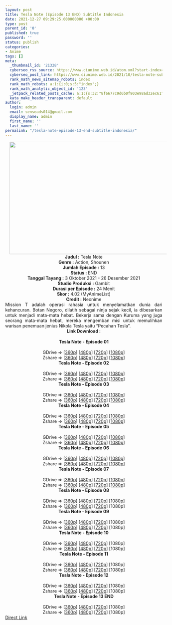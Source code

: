 ```yaml
---
layout: post
title: Tesla Note (Episode 13 END) Subtitle Indonesia
date: 2021-12-27 09:29:25.000000000 +00:00
type: post
parent_id: '0'
published: true
password: ''
status: publish
categories:
- Anime
tags: []
meta:
  _thumbnail_id: '21328'
  cyberseo_rss_source: https://www.ciunime.web.id/atom.xml?start-index=1
  cyberseo_post_link: https://www.ciunime.web.id/2021/10/tesla-note-subtitle-indonesia.html
  rank_math_news_sitemap_robots: index
  rank_math_robots: a:1:{i:0;s:5:"index";}
  rank_math_analytic_object_id: '123'
  _jetpack_related_posts_cache: a:1:{s:32:"8f6677c9d6b0f903e98ad32ec61f8deb";a:2:{s:7:"expires";i:1657920518;s:7:"payload";a:0:{}}}
  kata_make_header_transparent: default
author:
  login: admin
  email: senseads014@gmail.com
  display_name: admin
  first_name: ''
  last_name: ''
permalink: "/tesla-note-episode-13-end-subtitle-indonesia/"
---
```

<div class="separator" style="clear: both; text-align: center;"><a href="https://blogger.googleusercontent.com/img/a/AVvXsEgG-IAa7CCk-5ybZlpiYWQnCQQuvAXo9Wk82Otf4bhDrsQK8gj2Z0iSwPK_UNNumf4L532YHgmmDzg-0AFd703XUEGNqAFQsYMW5VXKd9c1B6OARjTsv2aSBoYzqVvlE-5BdOT2nV7pABTHomsGE61R4BYhdQ5ydrNPFLjt9xwa6ucGhAqXTj7lI4Aq=s1280" style="margin-left: 1em; margin-right: 1em;"><img border="0" data-original-height="720" data-original-width="1280" height="360" src="{{ site.baseurl }}/assets/2021/12/AVvXsEgG-IAa7CCk-5ybZlpiYWQnCQQuvAXo9Wk82Otf4bhDrsQK8gj2Z0iSwPK_UNNumf4L532YHgmmDzg-0AFd703XUEGNqAFQsYMW5VXKd9c1B6OARjTsv2aSBoYzqVvlE-5BdOT2nV7pABTHomsGE61R4BYhdQ5ydrNPFLjt9xwa6ucGhAqXTj7lI4Aq=w640-h360" width="640" /></a></div>
<div class="separator" style="clear: both; text-align: center;"></div>
<div style="text-align: center;"><b>Judul</b><b><b> </b>:</b> Tesla Note</div>
<div style="text-align: center;"><b><b>Genre :</b></b> Action, Shounen</div>
<div style="text-align: center;"><b>Jumlah Episode :</b> 13<br /><b>Status :&nbsp;</b>END<br /><b>Tanggal Tayang :</b> 3 Oktober&nbsp;2021 - 26 Desember 2021<br /><b>Studio Produksi :</b>&nbsp;Gambit<br /><b>Durasi per Episode :</b> 24 Menit</div>
<div style="text-align: center;"><b>Skor :</b> 4.02 (MyAnimeList)</div>
<div style="text-align: center;"><b>Credit :</b>&nbsp;Neonime</div>
<div style="text-align: center;"></div>
<div style="text-align: justify;">Mission T adalah operasi rahasia untuk menyelamatkan dunia dari kehancuran. Botan Negoro, dilatih sebagai ninja sejak kecil, ia dibesarkan untuk menjadi mata-mata hebat. Bekerja sama dengan Kuruma yang juga seorang mata-mata hebat, mereka mengemban misi untuk memulihkan warisan penemuan jenius Nikola Tesla yaitu “Pecahan Tesla”.</div>
<div style="text-align: justify;"></div>
<div style="text-align: justify;"></div>
<div style="text-align: center;">
<div style="text-align: center;">
<div style="text-align: left;">
<div style="text-align: center;"><b>Link Download :</b></div>
<div style="text-align: center;"><b><br /></b></div>
<div style="text-align: center;"><span style="text-align: left;"><b>Tesla Note&nbsp;</b></span><b>- Episode 01</b></div>
<div style="text-align: center;"><b><br /></b></div>
<div style="text-align: center;">GDrive =&gt; [<a href="https://acefile.co/f/56952069/tn-1-360p-samehadaku-care-mp4" target="_blank" rel="noopener">360p</a>] [<a href="https://acefile.co/f/56952077/tn-1-480p-samehadaku-care-mp4" target="_blank" rel="noopener">480p</a>] [<a href="https://acefile.co/f/56952083/tn-1-mp4hd-samehadaku-care-mp4" target="_blank" rel="noopener">720p</a>] [<a href="https://acefile.co/f/56952539/tn-1-fullhd-samehadaku-care-mp4" target="_blank" rel="noopener">1080p</a>]</div>
<div style="text-align: center;">Zshare =&gt; [<a href="https://www119.zippyshare.com/v/iBnB65ur/file.html" target="_blank" rel="noopener">360p</a>] [<a href="https://www119.zippyshare.com/v/4atqsMrz/file.html" target="_blank" rel="noopener">480p</a>] [<a href="https://www119.zippyshare.com/v/kCNGgd8E/file.html" target="_blank" rel="noopener">720p</a>] [<a href="https://www75.zippyshare.com/v/AAkzMo5X/file.html" target="_blank" rel="noopener">1080p</a>]</div>
<div style="text-align: center;"></div>
<div style="text-align: center;">
<div><span style="text-align: left;"><b>Tesla Note&nbsp;</b></span><b>- Episode 02</b></div>
<div><b><br /></b></div>
<div>GDrive =&gt; [<a href="https://acefile.co/f/57258888/tn-2-360p-samehadaku-care-mp4" target="_blank" rel="noopener">360p</a>] [<a href="https://acefile.co/f/57258892/tn-2-480p-samehadaku-care-mp4" target="_blank" rel="noopener">480p</a>] [<a href="https://acefile.co/f/57258989/tn-2-mp4hd-samehadaku-care-mp4" target="_blank" rel="noopener">720p</a>] [<a href="https://acefile.co/f/57260478/tn-2-fullhd-samehadaku-care-mp4" target="_blank" rel="noopener">1080p</a>]</div>
<div>Zshare =&gt; [<a href="https://www11.zippyshare.com/v/t7H1mmhT/file.html" target="_blank" rel="noopener">360p</a>] [<a href="https://www11.zippyshare.com/v/XhCNZ560/file.html" target="_blank" rel="noopener">480p</a>] [<a href="https://www3.zippyshare.com/v/htx40Kd8/file.html" target="_blank" rel="noopener">720p</a>] [<a href="https://www.mirrored.to/files/1UZJ4NZC/TN-2-FULLHD-SAMEHADAKU.CARE.mp4_links" target="_blank" rel="noopener">1080p</a>]</div>
<div></div>
<div>
<div><span style="text-align: left;"><b>Tesla Note&nbsp;</b></span><b>- Episode 03</b></div>
<div><b><br /></b></div>
<div>GDrive =&gt; [<a href="https://acefile.co/f/57863573/tn-3-360p-samehadaku-care-mp4" target="_blank" rel="noopener">360p</a>] [<a href="https://acefile.co/f/57863581/tn-3-480p-samehadaku-care-mp4" target="_blank" rel="noopener">480p</a>] [<a href="https://acefile.co/f/57863599/tn-3-mp4hd-samehadaku-care-mp4" target="_blank" rel="noopener">720p</a>] [<a href="https://acefile.co/f/57863880/tn-3-fullhd-samehadaku-care-mp4" target="_blank" rel="noopener">1080p</a>]</div>
<div>Zshare =&gt; [<a href="https://www66.zippyshare.com/v/lvZgYEil/file.html" target="_blank" rel="noopener">360p</a>] [<a href="https://www66.zippyshare.com/v/Pn9BSc0p/file.html" target="_blank" rel="noopener">480p</a>] [<a href="https://www66.zippyshare.com/v/gGnogQcX/file.html" target="_blank" rel="noopener">720p</a>] [<a href="https://www57.zippyshare.com/v/yqoQFUal/file.html" target="_blank" rel="noopener">1080p</a>]</div>
</div>
<div></div>
<div>
<div><span style="text-align: left;"><b>Tesla Note&nbsp;</b></span><b>- Episode 04</b></div>
<div><b><br /></b></div>
<div>GDrive =&gt; [<a href="https://acefile.co/f/58377172/tn-4-360p-samehadaku-care-mp4" target="_blank" rel="noopener">360p</a>] [<a href="https://acefile.co/f/58377174/tn-4-480p-samehadaku-care-mp4" target="_blank" rel="noopener">480p</a>] [<a href="https://acefile.co/f/58377488/tn-4-mp4hd-samehadaku-care-mp4" target="_blank" rel="noopener">720p</a>] [<a href="https://acefile.co/f/58377730/tn-4-fullhd-samehadaku-care-mp4" target="_blank" rel="noopener">1080p</a>]</div>
<div>Zshare =&gt; [<a href="https://www83.zippyshare.com/v/Y4G0ua7U/file.html" target="_blank" rel="noopener">360p</a>] [<a href="https://www83.zippyshare.com/v/2HuZxYgj/file.html" target="_blank" rel="noopener">480p</a>] [<a href="https://www17.zippyshare.com/v/qSahoRoC/file.html" target="_blank" rel="noopener">720p</a>] [<a href="https://www104.zippyshare.com/v/lZe0Ds9L/file.html" target="_blank" rel="noopener">1080p</a>]</div>
</div>
<div></div>
<div>
<div><span style="text-align: left;"><b>Tesla Note&nbsp;</b></span><b>- Episode 05</b></div>
<div><b><br /></b></div>
<div>GDrive =&gt; [<a href="https://www.mp4upload.com/qchz8infq9id" target="_blank" rel="noopener">360p</a>] [<a href="https://www.mp4upload.com/ujtw6u5xsj8y" target="_blank" rel="noopener">480p</a>] [<a href="https://www.mp4upload.com/gayjxc2emfe8" target="_blank" rel="noopener">720p</a>] [<a href="https://acefile.co/f/58909065/tn-5-fullhd-samehadaku-care-mp4" target="_blank" rel="noopener">1080p</a>]</div>
<div>Zshare =&gt; [<a href="https://www38.zippyshare.com/v/6mbJrUBs/file.html" target="_blank" rel="noopener">360p</a>] [<a href="https://www38.zippyshare.com/v/GP4P8lIH/file.html" target="_blank" rel="noopener">480p</a>] [<a href="https://www90.zippyshare.com/v/PySi2FnF/file.html" target="_blank" rel="noopener">720p</a>] [<a href="https://www99.zippyshare.com/v/L50ss5Hc/file.html" target="_blank" rel="noopener">1080p</a>]</div>
</div>
<div></div>
<div>
<div><span style="text-align: left;"><b>Tesla Note&nbsp;</b></span><b>- Episode 06</b></div>
<div><b><br /></b></div>
<div>GDrive =&gt; [<a href="https://www.mp4upload.com/gn7t5ov8bsal" target="_blank" rel="noopener">360p</a>] [<a href="https://www.mp4upload.com/2ni51s7thw8h" target="_blank" rel="noopener">480p</a>] [<a href="https://www.mp4upload.com/bs5p08y6qt72" target="_blank" rel="noopener">720p</a>] [<a href="https://acefile.co/f/59430833/tn-6-fullhd-samehadaku-care-mp4" target="_blank" rel="noopener">1080p</a>]</div>
<div>Zshare =&gt; [<a href="https://www3.zippyshare.com/v/7vDeuFac/file.html" target="_blank" rel="noopener">360p</a>] [<a href="https://www3.zippyshare.com/v/rsENSekD/file.html" target="_blank" rel="noopener">480p</a>] [<a href="https://www3.zippyshare.com/v/5R1uIH4D/file.html" target="_blank" rel="noopener">720p</a>] [<a href="https://www24.zippyshare.com/v/P3PlDUnM/file.html" target="_blank" rel="noopener">1080p</a>]</div>
</div>
<div></div>
<div>
<div><span style="text-align: left;"><b>Tesla Note&nbsp;</b></span><b>- Episode 07</b></div>
<div><b><br /></b></div>
<div>GDrive =&gt; [<a href="https://acefile.co/f/60048697/tn-7-360p-samehadaku-care-mp4" target="_blank" rel="noopener">360p</a>] [<a href="https://acefile.co/f/60048706/tn-7-480p-samehadaku-care-mp4" target="_blank" rel="noopener">480p</a>] [<a href="https://acefile.co/f/60048718/tn-7-mp4hd-samehadaku-care-mp4" target="_blank" rel="noopener">720p</a>] [<a href="https://acefile.co/f/60049190/tn-7-fullhd-samehadaku-care-mp4" target="_blank" rel="noopener">1080p</a>]</div>
<div>Zshare =&gt; [<a href="https://www2.zippyshare.com/v/jXeyjvlr/file.html" target="_blank" rel="noopener">360p</a>] [<a href="https://www2.zippyshare.com/v/fMivpgtZ/file.html" target="_blank" rel="noopener">480p</a>] [<a href="https://www2.zippyshare.com/v/uk279DYr/file.html" target="_blank" rel="noopener">720p</a>] [<a href="https://www78.zippyshare.com/v/bTeIkOap/file.html" target="_blank" rel="noopener">1080p</a>]</div>
</div>
<div></div>
<div>
<div><span style="text-align: left;"><b>Tesla Note&nbsp;</b></span><b>- Episode 08</b></div>
<div><b><br /></b></div>
<div>GDrive =&gt; [<a href="http://www.solidfiles.com/v/MW46BjmVdVKgL" target="_blank" rel="noopener">360p</a>] [<a href="http://www.solidfiles.com/v/kXy5DWQ3Rd6KW" target="_blank" rel="noopener">480p</a>] [<a href="http://www.solidfiles.com/v/a4mNq7jjgKjax" target="_blank" rel="noopener">720p</a>] [1080p]</div>
<div>Zshare =&gt; [<a href="https://www70.zippyshare.com/v/mLCDIYkU/file.html" target="_blank" rel="noopener">360p</a>] [<a href="https://www70.zippyshare.com/v/MrgZPvLr/file.html" target="_blank" rel="noopener">480p</a>] [<a href="https://www70.zippyshare.com/v/4SHIxlMy/file.html" target="_blank" rel="noopener">720p</a>] [1080p]</div>
</div>
<div></div>
<div>
<div><span style="text-align: left;"><b>Tesla Note&nbsp;</b></span><b>- Episode 09</b></div>
<div><b><br /></b></div>
<div>GDrive =&gt; [<a href="https://www.mp4upload.com/efz0v2mnvboh" target="_blank" rel="noopener">360p</a>] [<a href="https://www.mp4upload.com/ow1zfcow5yg1" target="_blank" rel="noopener">480p</a>] [<a href="https://www.mp4upload.com/a5gx01wpnywn" target="_blank" rel="noopener">720p</a>] [1080p]</div>
<div>Zshare =&gt; [<a href="https://www91.zippyshare.com/v/ykHmV4Yj/file.html" target="_blank" rel="noopener">360p</a>] [<a href="https://www91.zippyshare.com/v/zX3d00gf/file.html" target="_blank" rel="noopener">480p</a>] [<a href="https://www91.zippyshare.com/v/Dxx6KY0w/file.html" target="_blank" rel="noopener">720p</a>] [1080p]</div>
</div>
<div></div>
<div>
<div><span style="text-align: left;"><b>Tesla Note&nbsp;</b></span><b>- Episode 10</b></div>
<div><b><br /></b></div>
<div>GDrive =&gt; [<a href="https://www.mp4upload.com/fxbovaf5qte0" target="_blank" rel="noopener">360p</a>] [<a href="https://www.mp4upload.com/8jrv51xkbpzi" target="_blank" rel="noopener">480p</a>] [<a href="https://www.mp4upload.com/6w1yedcjg0vw" target="_blank" rel="noopener">720p</a>] [1080p]</div>
<div>Zshare =&gt; [<a href="https://www31.zippyshare.com/v/ixZQE6dU/file.html" target="_blank" rel="noopener">360p</a>] [<a href="https://www31.zippyshare.com/v/IQASaxGS/file.html" target="_blank" rel="noopener">480p</a>] [<a href="https://www31.zippyshare.com/v/ic76Z92G/file.html" target="_blank" rel="noopener">720p</a>] [1080p]</div>
</div>
<div></div>
<div>
<div><span style="text-align: left;"><b>Tesla Note&nbsp;</b></span><b>- Episode 11</b></div>
<div><b><br /></b></div>
<div>GDrive =&gt; [<a href="https://www.mp4upload.com/4udj7u2s96wl" target="_blank" rel="noopener">360p</a>] [<a href="https://www.mp4upload.com/g2jlerl7lm3y" target="_blank" rel="noopener">480p</a>] [<a href="https://www.mp4upload.com/11c6tsw6uqgq" target="_blank" rel="noopener">720p</a>] [1080p]</div>
<div>Zshare =&gt; [<a href="https://www53.zippyshare.com/v/A3QdaKon/file.html" target="_blank" rel="noopener">360p</a>] [<a href="https://www53.zippyshare.com/v/0gNYcqrN/file.html" target="_blank" rel="noopener">480p</a>] [<a href="https://www53.zippyshare.com/v/k62F8kx9/file.html" target="_blank" rel="noopener">720p</a>] [1080p]</div>
</div>
<div></div>
<div>
<div><span style="text-align: left;"><b>Tesla Note&nbsp;</b></span><b>- Episode 12</b></div>
<div><b><br /></b></div>
<div>GDrive =&gt; [<a href="https://www.mp4upload.com/pwl1zy5oehmm" target="_blank" rel="noopener">360p</a>] [<a href="https://www.mp4upload.com/yrr0t891lggt" target="_blank" rel="noopener">480p</a>] [<a href="https://www.mp4upload.com/fjbrbxr1wqk0" target="_blank" rel="noopener">720p</a>] [1080p]</div>
<div>Zshare =&gt; [<a href="https://www97.zippyshare.com/v/xCyyHh4b/file.html" target="_blank" rel="noopener">360p</a>] [<a href="https://www97.zippyshare.com/v/IH2Hlp00/file.html" target="_blank" rel="noopener">480p</a>] [<a href="https://www73.zippyshare.com/v/fGG0s3Yf/file.html" target="_blank" rel="noopener">720p</a>] [1080p]</div>
</div>
<div></div>
<div>
<div><span style="text-align: left;"><b>Tesla Note&nbsp;</b></span><b>- Episode 13 END</b></div>
<div><b><br /></b></div>
<div>GDrive =&gt; [<a href="https://www.mp4upload.com/6j6us0wzrliy" target="_blank" rel="noopener">360p</a>] [<a href="https://www.mp4upload.com/glswv7kl8m58" target="_blank" rel="noopener">480p</a>] [<a href="https://www.mp4upload.com/347kixyn8m5a" target="_blank" rel="noopener">720p</a>] [1080p]</div>
<div>Zshare =&gt; [<a href="https://www81.zippyshare.com/v/1OZbhWhw/file.html" target="_blank" rel="noopener">360p</a>] [<a href="https://www81.zippyshare.com/v/ZLUFNG0d/file.html" target="_blank" rel="noopener">480p</a>] [<a href="https://www81.zippyshare.com/v/VRjLO5v6/file.html" target="_blank" rel="noopener">720p</a>] [1080p]</div>
</div>
</div>
</div>
</div>
</div>
<link rel="stylesheet" href="https://cdnjs.cloudflare.com/ajax/libs/font-awesome/4.7.0/css/font-awesome.min.css" />
<div class="divbtn"> <a href="https://handymansurrender.com/fihup8buzv?key=94550f7ce39444073321dde3b8782f97" class="btn"><i class="fa fa-download"></i> Direct Link</a> </div>
